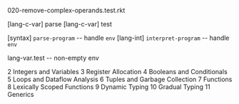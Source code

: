 020-remove-complex-operands.test.rkt

[lang-c-var] parse
[lang-c-var] test

[syntax] `parse-program` -- handle `env`
[lang-int] `interpret-program` -- handle `env`

lang-var.test -- non-empty env

2 Integers and Variables
3 Register Allocation
4 Booleans and Conditionals
5 Loops and Dataflow Analysis
6 Tuples and Garbage Collection
7 Functions
8 Lexically Scoped Functions
9 Dynamic Typing
10 Gradual Typing
11 Generics
